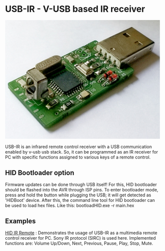 
USB-IR - V-USB based IR receiver
================================

![HID IR Remote](https://github.com/visakhanc/usb-ir/blob/master/pic/side-2.jpg)

USB-IR is an infrared remote control receiver with a USB communication enabled by v-usb usb stack. So, it can be programmed as an IR receiver for PC with specific functions assigned to various keys of a remote control.


HID Bootloader option
---------------------

Firmware updates can be done through USB itself! For this, HID bootloader should be flashed into the AVR through ISP pins. 
To enter bootloader mode, press and hold the button while plugging the USB; it will get detected as 'HIDBoot' device.  After this, the command line tool for HID bootloader can be used to load hex files. Like this:
bootloadHID.exe -r main.hex


Examples
--------

[HID IR Remote](https://github.com/visakhanc/usb-ir/firmware/hid-ir-remote) : Demonstrates the usage of USB-IR as a multimedia remote control receiver for PC. Sony IR protocol (SIRC) is used here. Implemented functions are: Volume Up/Down, Next, Previous, Pause, Play, Stop, Mute.


